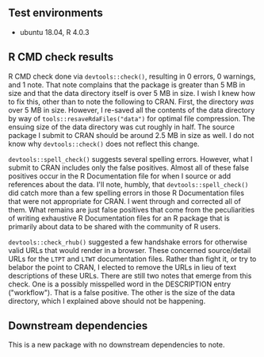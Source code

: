 ## Test environments

* ubuntu 18.04, R 4.0.3

## R CMD check results

R CMD check done via `devtools::check()`, resulting in 0 errors, 0 warnings, and 1 note. That note complains that the package is greater than 5 MB in size and that the data directory itself is over 5 MB in size. I wish I knew how to fix this, other than to note the following to CRAN. First, the directory *was* over 5 MB in size. However, I re-saved all the contents of the data directory by way of `tools::resaveRdaFiles("data")` for optimal file compression. The ensuing size of the data directory was cut roughly in half. The source package I submit to CRAN should be around 2.5 MB in size as well. I do not know why `devtools::check()` does not reflect this change.

`devtools::spell_check()` suggests several spelling errors. However, what I submit to CRAN includes only the false positives. Almost all of these false positives occur in the R Documentation file for when I source or add references about the data. I'll note, humbly, that `devtools::spell_check()` did catch more than a few spelling errors in those R Documentation files that were not appropriate for CRAN. I went through and corrected all of them. What remains are just false positives that come from the peculiarities of writing exhaustive R Documentation files for an R package that is primarily about data to be shared with the community of R users.

`devtools::check_rhub()` suggested a few handshake errors for otherwise valid URLs that would render in a browser. These concerned source/detail URLs for the `LTPT` and `LTWT` documentation files. Rather than fight it, or try to belabor the point to CRAN, I elected to remove the URLs in lieu of text descriptions of these URLs. There are still two notes that emerge from this check. One is a possibly misspelled word in the DESCRIPTION entry ("workflow"). That is a false positive. The other is the size of the data directory, which I explained above should not be happening.

## Downstream dependencies

This is a new package with no downstream dependencies to note.
